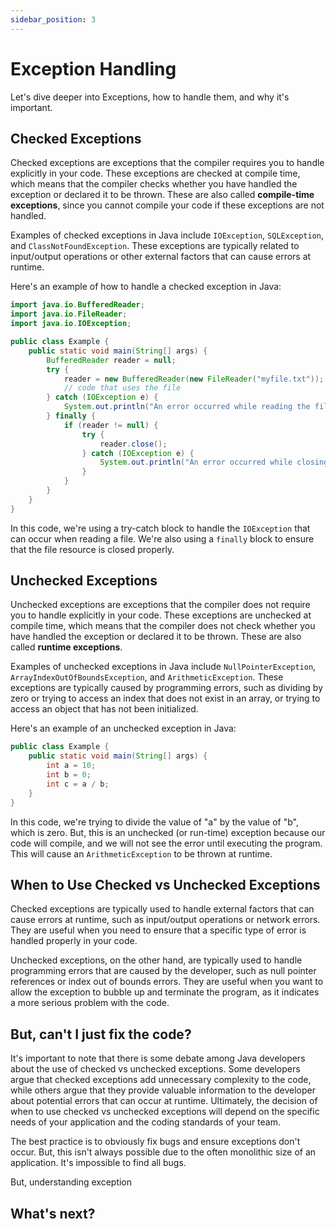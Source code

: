 ```yaml
---
sidebar_position: 3
---
```


# Exception Handling

Let's dive deeper into Exceptions, how to handle them, and why it's important.

## Checked Exceptions

Checked exceptions are exceptions that the compiler requires you to handle explicitly in your code. These exceptions are checked at compile time, which means that the compiler checks whether you have handled the exception or declared it to be thrown. These are also called **compile-time exceptions**, since you cannot compile your code if these exceptions are not handled.

Examples of checked exceptions in Java include `IOException`, `SQLException`, and `ClassNotFoundException`. These exceptions are typically related to input/output operations or other external factors that can cause errors at runtime.

Here's an example of how to handle a checked exception in Java:

```java
import java.io.BufferedReader;
import java.io.FileReader;
import java.io.IOException;

public class Example {
    public static void main(String[] args) {
        BufferedReader reader = null;
        try {
            reader = new BufferedReader(new FileReader("myfile.txt"));
            // code that uses the file
        } catch (IOException e) {
            System.out.println("An error occurred while reading the file: " + e.getMessage());
        } finally {
            if (reader != null) {
                try {
                    reader.close();
                } catch (IOException e) {
                    System.out.println("An error occurred while closing the file: " + e.getMessage());
                }
            }
        }
    }
}
```

In this code, we're using a try-catch block to handle the `IOException` that can occur when reading a file. We're also using a `finally` block to ensure that the file resource is closed properly.

## Unchecked Exceptions

Unchecked exceptions are exceptions that the compiler does not require you to handle explicitly in your code. These exceptions are unchecked at compile time, which means that the compiler does not check whether you have handled the exception or declared it to be thrown. These are also called **runtime exceptions**.

Examples of unchecked exceptions in Java include `NullPointerException`, `ArrayIndexOutOfBoundsException`, and `ArithmeticException`. These exceptions are typically caused by programming errors, such as dividing by zero or trying to access an index that does not exist in an array, or trying to access an object that has not been initialized.

Here's an example of an unchecked exception in Java:

```java
public class Example {
    public static void main(String[] args) {
        int a = 10;
        int b = 0;
        int c = a / b;
    }
}
```

In this code, we're trying to divide the value of "a" by the value of "b", which is zero. But, this is an unchecked (or run-time) exception because our code will compile, and we will not see the error until executing the program. This will cause an `ArithmeticException` to be thrown at runtime.

## When to Use Checked vs Unchecked Exceptions

Checked exceptions are typically used to handle external factors that can cause errors at runtime, such as input/output operations or network errors. They are useful when you need to ensure that a specific type of error is handled properly in your code.

Unchecked exceptions, on the other hand, are typically used to handle programming errors that are caused by the developer, such as null pointer references or index out of bounds errors. They are useful when you want to allow the exception to bubble up and terminate the program, as it indicates a more serious problem with the code.

## But, can't I just fix the code?

It's important to note that there is some debate among Java developers about the use of checked vs unchecked exceptions. Some developers argue that checked exceptions add unnecessary complexity to the code, while others argue that they provide valuable information to the developer about potential errors that can occur at runtime. Ultimately, the decision of when to use checked vs unchecked exceptions will depend on the specific needs of your application and the coding standards of your team.

The best practice is to obviously fix bugs and ensure exceptions don't occur. But, this isn't always possible due to the often monolithic size of an application. It's impossible to find all bugs.

But, understanding exception

## What's next?
